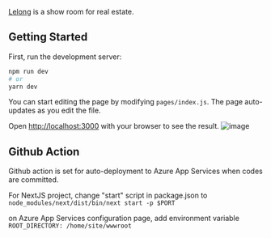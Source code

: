 [Lelong](https://lelong.azurewebsites.net/) is a show room for real estate.

## Getting Started

First, run the development server:

```bash
npm run dev
# or
yarn dev
```
You can start editing the page by modifying `pages/index.js`. The page auto-updates as you edit the file.


Open [http://localhost:3000](http://localhost:3000) with your browser to see the result.
![image](https://user-images.githubusercontent.com/94891192/192363184-853d12e8-9d31-4132-b67a-f9ceceefbc48.png)

## Github Action
Github action is set for auto-deployment to Azure App Services when codes are committed.

For NextJS project,
change "start" script in package.json to `node_modules/next/dist/bin/next start -p $PORT`

on Azure App Services configuration page, add environment variable `ROOT_DIRECTORY: /home/site/wwwroot`

